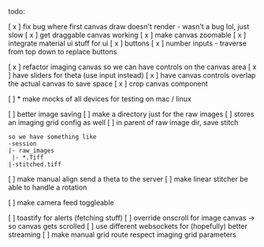 todo:

[ x ] fix bug where first canvas draw doesn't render
    - wasn't a bug lol, just slow
[ x ] get draggable canvas working
[ x ] make canvas zoomable
[ x ] integrate material ui stuff for ui
    [ x ] buttons
    [ x ] number inputs
    - traverse from top down to replace buttons

[ x ] refactor imaging canvas so we can have controls on the canvas area
[ x ] have sliders for theta (use input instead)
[ x ] have canvas controls overlap the actual canvas to save space
[ x ] crop canvas component


[ ] * make mocks of all devices for testing on mac / linux

[ ] better image saving
    [ ] make a directory just for the raw images
        [ ] stores an imaging grid config as well
    [ ] in parent of raw image dir, save stitch

    so we have something like 
    -session
    |- raw_images
     |- *.Tiff
    |-stitched.tiff



[ ] make manual align send a theta to the server
[ ] make linear stitcher be able to handle a rotation

[ ] make camera feed toggleable

[ ] toastify for alerts (fetching stuff)
[ ] override onscroll for image canvas -> so canvas gets scrolled
[ ] use different websockets for (hopefully) better streaming
[ ] make manual grid route respect imaging grid parameters
